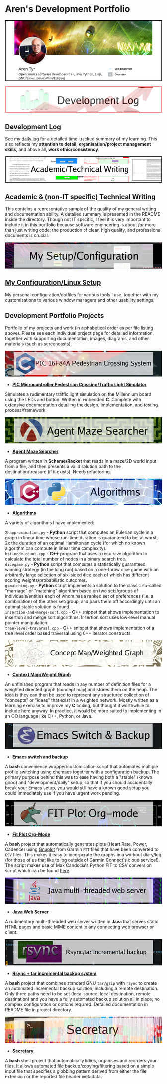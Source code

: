 # Aren's Development Portfolio

[<img src="./assets/img/portfolio-banner1.png">](https://www.linkedin.com/in/aren-tyr/) 

[<img src="./assets/img/development-log-banner.png">](./assets/daily-log.org) 

## [Development Log](./assets/daily-log.org)

See my [daily log](./assets/daily-log.org) for a detailed time-tracked summary of my learning. This also reflects my **attention to detail**, **organisation/project management skills**, and above all, **work ethic/consistency**.  

[<img src="./assets/img/academic-writing-banner.png">](./writing/Academic-and-Technical-Writing-examples) 

## [Academic & (non-IT specific) Technical Writing](./writing/Academic-and-Technical-Writing-examples)

This contains a representative sample of the quality of my general writing and documentation ability. A detailed summary is presented in the README inside the directory. Though not IT specific, I feel it is very important to include it in this portfolio because software engineering is about *far* more than just writing code; the production of clear, high quality, and professional documents is crucial.  

[<img src="./assets/img/my-setup-banner.png">](./assets/config)

## [**My Configuration/Linux Setup**](./assets/config)

My personal configuration/dotfiles for various tools I use, together with my customisations to various window managers and other usability settings.  

## Development Portfolio Projects

Portfolio of my projects and work (in alphabetical order as per file listing above). Please see each individual project page for detailed information, together with supporting documentation, images, diagrams, and other materials (such as screencasts).  

[<img src="./assets/img/pic-project-banner.png">](./code/PIC-traffic-light)

- [**PIC Microcontroller Pedestrian Crossing/Traffic Light Simulator**](./code/PIC-traffic-light)

Simulates a rudimentary traffic light simulation on the Millennium board using the LEDs and button. Written in embedded **C**. Complete with extensive documentation detailing the design, implementation, and testing process/framework.  

[<img src = "./assets/img/agent-project-banner.png">](./code/agent-maze-searcher)

- [**Agent Maze Searcher**](./code/agent-maze-searcher)

A program written in **Scheme/Racket** that reads in a maze/2D world input from a file, and then presents a valid solution path to the destination/treasure (if it exists). Needs refactoring.  

[<img src="./assets/img/algorithms-banner.png">](./code/algorithms)

- [**Algorithms**](./code/algorithms)

A variety of algorithms I have implemented:

`2happroximation.py` - **Python** script that computes an Eulerian cycle in a graph in linear time whose run-time duration is guaranteed to be, at worst, 2x the duration of an optimal Hamiltonian cycle (for which no known algorithm can compute in linear time complexity).  
`bst-node-count.cpp` - **C++** program that uses a recursive algorithm to calculate the total number of nodes in a binary search tree.  
`dicegame.py` - **Python** script that computes a statistically guaranteed winning strategy (in the long run) based on a one-throw dice game with an arbitrarily large selection of six-sided dice each of which has different scoring weights/probabilistic outcomes.  
`gsmatching.py` - **Python** script implements a solution to the classic so-called "marriage" or "matching" algorithm based on two sets/groups of individuals/entities each of whom has a ranked set of preferences (i.e. a combination) of the other set/group, and pairs them off accordingly until an optimal stable solution is found.  
`insertion-and-merge-sort.cpp` - **C++** snippet that shows implementation to insertion and merge sort algorithms. Insertion sort uses low-level manual pointer manipulation.  
`tree-level-traversal.cpp` - **C++** snippet that shows implementation of a tree level order based traversal using C++ iterator constructs.

[<img src="./assets/img/concept-map-banner.png">](./code/context-weighted-graph)

- [**Context Map/Weight Graph**](./code/context-weighted-graph)

An unfinished program that reads in any number of definition files for a weighted directed graph (concept map) and stores them on the heap. The idea is they can then be used to represent any structured collection of "concepts" or "ideas" that exist in a weighted network. Mostly written as a learning exercise to improve my **C** coding, but thought it worthwhile to include here anyway. In practice, it would be more suited to implementing in an OO language like C++, Python, or Java.  

[<img src="./assets/img/emacs-switch-banner.png">](./code/emacs-switch-and-backup)

- [**Emacs switch and backup**](./code/emacs-switch-and-backup)

A **bash** convenience wrapper/customisation script that automates multiple profile switching using [chemacs](https://github.com/plexus/chemacs) together with a configuration backup. The primary purpose behind this was to ease having both a "stable" (known good) and "development/daily" setup, so that if you should accidentally break your Emacs setup, you would still have a known good setup you could immediately use if you have urgent work pending.  

[<img src="./assets/img/fit-plot-org-mode.png">](./code/fit-plot-org-mode)

- [**Fit Plot Org-Mode**](./code/fit-plot-org-mode) 

A **bash** project that automatically generates plots (Heart Rate, Power, Cadence) using [Gnuplot](http://www.gnuplot.info/) from Garmin `FIT` files that have been converted to `CSV` files. This makes it easy to incorporate the graphs in a workout diary/log (for those of us that like to log outside of Garmin Connect's cloud service!). The script makes use of Max Candocia's Python FIT to CSV conversion script which can be found [here](https://github.com/mcandocia/fit_processing).  

[<img src="./assets/img/java-web-server-banner.png">](./code/java-mt-webserver)

- [**Java Web Server**](./code/java-mt-webserver)

A rudimentary multi-threaded web server written in **Java** that serves static HTML pages and basic MIME content to any connecting web browser or client.  

[<img src="./assets/img/rsync-banner.png">](./code/rsync-incremental-backup)

- [**Rsync + tar incremental backup system**](./code/rsync-incremental-backup) 

A **bash** project that combines standard GNU `tar/gzip` with `rsync` to create an automated incremental backup solution, including a remote destination. Only three paths need to be set (local source, local destination, remote destination) and you have a fully automated backup solution all in place; no complex configuration or options required. Detailed documentation in README file in project directory.  

[<img src="./assets/img/secretary-banner.png">](./code/secretary)

- [**Secretary**](./code/secretary)

A **bash** shell project that automatically tidies, organises and reorders your files. It allows automated file backup/copying/filtering based on a simple input file that specifies a globbing pattern derived from either the file extension or the reported file header metadata.  
 
